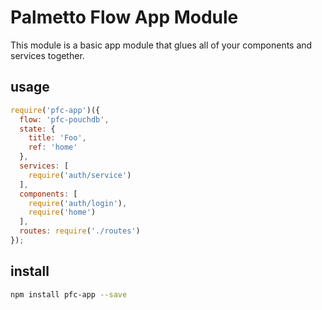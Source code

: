 # Palmetto Flow App Module

This module is a basic app module that glues
all of your components and services together.

## usage

``` js
require('pfc-app')({
  flow: 'pfc-pouchdb',
  state: {
    title: 'Foo',
    ref: 'home'
  },
  services: [
    require('auth/service')
  ],
  components: [
    require('auth/login'),
    require('home')
  ],
  routes: require('./routes')
});

```

## install

``` sh
npm install pfc-app --save
```
